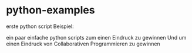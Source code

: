 # python-examples
erste python script Beispiel:

ein paar einfache python scripts zum einen Eindruck zu gewinnen
Und um einen Eindruck von Collaborativen Programmieren zu gewinnen
